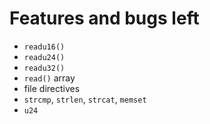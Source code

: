 
# Features and bugs left

- `readu16()` 
- `readu24()` 
- `readu32()` 
- `read()` array
- file directives
- `strcmp`, `strlen`, `strcat`, `memset`
- `u24`

